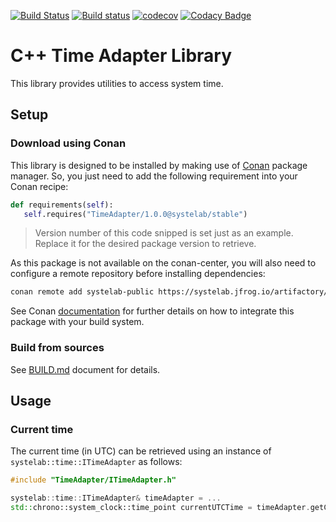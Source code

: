 [![Build Status](https://travis-ci.org/systelab/cpp-time-adapter.svg?branch=master)](https://travis-ci.org/systelab/cpp-time-adapter)
[![Build status](https://ci.appveyor.com/api/projects/status/bgkmqmsbvyvkl2d6?svg=true)](https://ci.appveyor.com/project/systelab/cpp-time-adapter)
[![codecov](https://codecov.io/gh/systelab/cpp-time-adapter/branch/master/graph/badge.svg)](https://codecov.io/gh/systelab/cpp-time-adapter)
[![Codacy Badge](https://app.codacy.com/project/badge/Grade/ac0a8b590a9c4213b32c1b0a192dd5c2)](https://www.codacy.com/gh/systelab/cpp-time-adapter/dashboard?utm_source=github.com&amp;utm_medium=referral&amp;utm_content=systelab/cpp-time-adapter&amp;utm_campaign=Badge_Grade)

# C++ Time Adapter Library

This library provides utilities to access system time.


## Setup

### Download using Conan

This library is designed to be installed by making use of [Conan](https://conan.io/) package manager. So, you just need to add the following requirement into your Conan recipe:

```python
def requirements(self):
   self.requires("TimeAdapter/1.0.0@systelab/stable")
```

> Version number of this code snipped is set just as an example. Replace it for the desired package version to retrieve.

As this package is not available on the conan-center, you will also need to configure a remote repository before installing dependencies:

```bash
conan remote add systelab-public https://systelab.jfrog.io/artifactory/api/conan/cpp-conan-production-local
```

See Conan [documentation](https://docs.conan.io/en/latest/) for further details on how to integrate this package with your build system.

### Build from sources

See [BUILD.md](BUILD.md) document for details.


## Usage

### Current time

The current time (in UTC) can be retrieved using an instance of `systelab::time::ITimeAdapter` as follows:

``` cpp
#include "TimeAdapter/ITimeAdapter.h"

systelab::time::ITimeAdapter& timeAdapter = ...
std::chrono::system_clock::time_point currentUTCTime = timeAdapter.getCurrentUTCTime();
```
